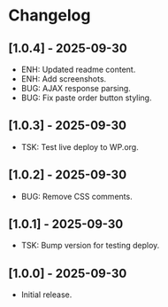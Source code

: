 # Changelog

## [1.0.4] - 2025-09-30
* ENH: Updated readme content.
* ENH: Add screenshots.
* BUG: AJAX response parsing.
* BUG: Fix paste order button styling.

## [1.0.3] - 2025-09-30
* TSK: Test live deploy to WP.org.

## [1.0.2] - 2025-09-30
* BUG: Remove CSS comments.

## [1.0.1] - 2025-09-30
* TSK: Bump version for testing deploy.

## [1.0.0] - 2025-09-30
* Initial release.
